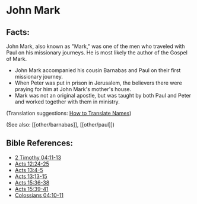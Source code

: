 # John Mark #

## Facts: ##

John Mark, also known as "Mark," was one of the men who traveled with Paul on his missionary journeys. He is most likely the author of the Gospel of Mark.

* John Mark accompanied his cousin Barnabas and Paul on their first missionary journey.
* When Peter was put in prison in Jerusalem, the believers there were praying for him at John Mark's mother's house.
* Mark was not an original apostle, but was taught by both Paul and Peter and worked together with them in ministry.

(Translation suggestions: [How to Translate Names](en/ta-vol1/translate/man/translate-names))

(See also: [[other/barnabas]], [[other/paul]])

## Bible References: ##

* [2 Timothy 04:11-13](en/tn/2ti/help/04/11)
* [Acts 12:24-25](en/tn/act/help/12/24)
* [Acts 13:4-5](en/tn/act/help/13/04)
* [Acts 13:13-15](en/tn/act/help/13/13)
* [Acts 15:36-38](en/tn/act/help/15/36)
* [Acts 15:39-41](en/tn/act/help/15/39)
* [Colossians 04:10-11](en/tn/col/help/04/10)